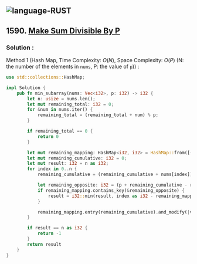 ![language-RUST](https://img.shields.io/badge/RUST-8d4004?style=for-the-badge&logo=RUST)
---

## 1590. [Make Sum Divisible By P](https://leetcode.com/problems/make-sum-divisible-by-p)

### Solution :

Method 1 (Hash Map, Time Complexity: $O(N)$, Space Complexity: $O(P)$ (N: the number of the elements in `nums`, P: the value of `p`)) :
```rust
use std::collections::HashMap;

impl Solution {
    pub fn min_subarray(nums: Vec<i32>, p: i32) -> i32 {
        let n: usize = nums.len();
        let mut remaining_total: i32 = 0;
        for &num in nums.iter() {
            remaining_total = (remaining_total + num) % p;
        }

        if remaining_total == 0 {
            return 0
        }

        let mut remaining_mapping: HashMap<i32, i32> = HashMap::from([(0, -1)]);
        let mut remaining_cumulative: i32 = 0;
        let mut result: i32 = n as i32;
        for index in 0..n {
            remaining_cumulative = (remaining_cumulative + nums[index]) % p;

            let remaining_opposite: i32 = (p + remaining_cumulative - remaining_total) % p;
            if remaining_mapping.contains_key(&remaining_opposite) {
                result = i32::min(result, index as i32 - remaining_mapping[&remaining_opposite]);
            }

            remaining_mapping.entry(remaining_cumulative).and_modify(|value| *value = index as i32).or_insert(index as i32);
        }

        if result == n as i32 {
            return -1
        }
        return result
    }
}
```
